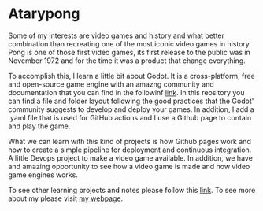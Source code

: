 # Atarypong

Some of my interests are video games and history and what better combination than recreating one of the most iconic video games in history. Pong is one of those first video games, its first release to the public was in November 1972 and for the time it was a product that change everything. 

To accomplish this, I learn a little bit about Godot. It is a cross-platform, free and open-source game engine with an amazng community and documentation that you can find in the followinf [link](https://godotengine.org/). In this reository you can find a file and folder layout following the good practices that the Godot' community suggests to develop and deploy your games. In addition, I add a .yaml file that is used for GitHub actions and I use a Github page to contain and play the game.

What we can learn with this kind of projects is how Github pages work and how to create a simple pipeline for deployment and continuous integration. A little Devops project to make a video game available. In addition, we have and amazing opportunity to see how a video game is made and how video game engines works.

To see other learning projects and notes please follow this [link](https://imdiego.dev/projects/projects/notes).
To see more about my please visit [my webpage](https://imdiego.dev/).
